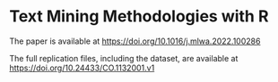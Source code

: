 # Text Mining Methodologies with R

The paper is available at https://doi.org/10.1016/j.mlwa.2022.100286

The full replication files, including the dataset, are available at https://doi.org/10.24433/CO.1132001.v1
